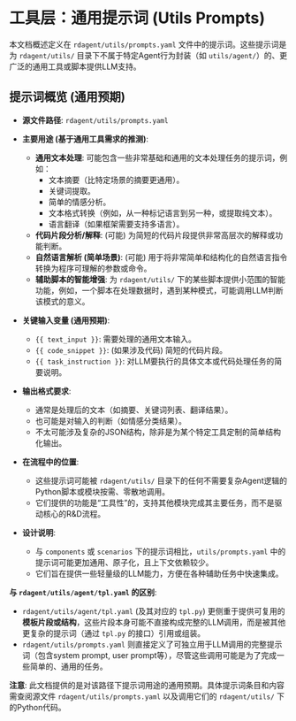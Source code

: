 # 工具层：通用提示词 (Utils Prompts)

本文档概述定义在 `rdagent/utils/prompts.yaml` 文件中的提示词。这些提示词是为 `rdagent/utils/` 目录下不属于特定Agent行为封装（如 `utils/agent/`）的、更广泛的通用工具或脚本提供LLM支持。

## 提示词概览 (通用预期)

-   **源文件路径**: `rdagent/utils/prompts.yaml`

-   **主要用途 (基于通用工具需求的推测)**:
    -   **通用文本处理**: 可能包含一些非常基础和通用的文本处理任务的提示词，例如：
        -   文本摘要（比特定场景的摘要更通用）。
        -   关键词提取。
        -   简单的情感分析。
        -   文本格式转换（例如，从一种标记语言到另一种，或提取纯文本）。
        -   语言翻译（如果框架需要支持多语言）。
    -   **代码片段分析/解释**: (可能) 为简短的代码片段提供非常高层次的解释或功能判断。
    -   **自然语言解析 (简单场景)**: (可能) 用于将非常简单和结构化的自然语言指令转换为程序可理解的参数或命令。
    -   **辅助脚本的智能增强**: 为 `rdagent/utils/` 下的某些脚本提供小范围的智能功能，例如，一个脚本在处理数据时，遇到某种模式，可能调用LLM判断该模式的意义。

-   **关键输入变量 (通用预期)**:
    -   `{{ text_input }}`: 需要处理的通用文本输入。
    -   `{{ code_snippet }}`: (如果涉及代码) 简短的代码片段。
    -   `{{ task_instruction }}`: 对LLM要执行的具体文本或代码处理任务的简要说明。

-   **输出格式要求**:
    -   通常是处理后的文本（如摘要、关键词列表、翻译结果）。
    -   也可能是对输入的判断（如情感分类结果）。
    -   不太可能涉及复杂的JSON结构，除非是为某个特定工具定制的简单结构化输出。

-   **在流程中的位置**:
    -   这些提示词可能被 `rdagent/utils/` 目录下的任何不需要复杂Agent逻辑的Python脚本或模块按需、零散地调用。
    -   它们提供的功能是“工具性”的，支持其他模块完成其主要任务，而不是驱动核心的R&D流程。

-   **设计说明**:
    -   与 `components` 或 `scenarios` 下的提示词相比，`utils/prompts.yaml` 中的提示词可能更加通用、原子化，且上下文依赖较少。
    -   它们旨在提供一些轻量级的LLM能力，方便在各种辅助任务中快速集成。

**与 `rdagent/utils/agent/tpl.yaml` 的区别**:

-   `rdagent/utils/agent/tpl.yaml` (及其对应的 `tpl.py`) 更侧重于提供可复用的**模板片段或结构**，这些片段本身可能不直接构成完整的LLM调用，而是被其他更复杂的提示词（通过 `tpl.py` 的接口）引用或组装。
-   `rdagent/utils/prompts.yaml` 则直接定义了可独立用于LLM调用的完整提示词（包含system prompt, user prompt等），尽管这些调用可能是为了完成一些简单的、通用的任务。

**注意**: 此文档提供的是对该路径下提示词用途的通用预期。具体提示词条目和内容需查阅源文件 `rdagent/utils/prompts.yaml` 以及调用它们的 `rdagent/utils/` 下的Python代码。
